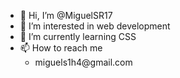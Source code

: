 <ul>
  <li>👋 Hi, I’m @MiguelSR17</li>
  <li>👀 I’m interested in web development</li>
  <li>🌱 I’m currently learning CSS</li>
  <li>📫 How to reach me <br>
    <ul>
      <li>
        <a href="mailto:miguels1h4@gmail.com" style="text-decoration: none;">
          miguels1h4@gmail.com
        </a>
      </li>
    </ul>
  </li>
</ul>

<!---
MiguelSR17/MiguelSR17 is a ✨ special ✨ repository because its `README.md` (this file) appears on your GitHub profile.
You can click the Preview link to take a look at your changes.
--->
